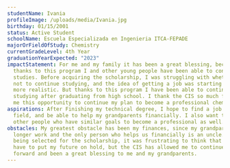 ```yaml
---
studentName: Ivania
profileImage: /uploads/media/Ivania.jpg
birthday: 01/15/2001
status: Active Student
schoolName: Escuela Especializada en Ingenieria ITCA-FEPADE
majorOrFieldOfStudy: Chemistry
currentGradeLevel: 4th Year
graduationYearExpected: "2023"
impactStatement: For me and my family it has been a great blessing, because
  thanks to this program I and other young people have been able to continue our
  studies. Before acquiring the scholarship, I was struggling with whether or
  not to continue studying, and the idea of getting a job was starting to look
  more realistic. But thanks to this program I have been able to continue
  studying after graduating from high school. I thank the CIS so much for giving
  me this opportunity to continue my plan to become a professional chemist.
aspirations: After Finishing my technical degree, I hope to find a job in my
  field, and be able to help my grandparents financially. I also want to help
  other people who have similar goals to become a professional as well.
obstacles: My greatest obstacle has been my finances, since my grandparents no
  longer work and the only person who helps us financially is an uncle. Before
  being selected for the scholarship, it was frustrating to think that I would
  have to put my future on hold, but the CIS has allowed me to continue moving
  forward and been a great blessing to me and my grandparents.
---
```

